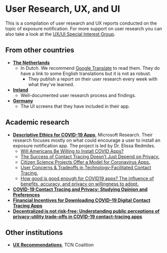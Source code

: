 # User Research, UX, and UI

This is a compilation of user research and UX reports conducted on the topic of exposure notification. For more support on user research you can also take a look at the [UX/UI Special Interest Group](https://github.com/lfph/sig-ui-ux).

## From other countries

* [**The Netherlands**](https://github.com/minvws/nl-covid19-notification-app-design)
  * In Dutch. We recommend [Google Translate](https://translate.google.com/translate?sl=auto&tl=en&u=https%3A%2F%2Fgithub.com%2Fminvws%2Fnl-covid19-notification-app-design%2Fblob%2Fmaster%2FREADME.md) to read them. They do have a link to some English translations but it is not as robust.
    * They publish a report on their user research every week with what they've learned.
* [**Ireland**](https://github.com/HSEIreland/covidtracker-documentation/tree/master/documentation/research)
  * Well-documented user research process and findings.
* [**Germany**](https://github.com/corona-warn-app/cwa-documentation/blob/master/ui_screens.md)
  * The UI screens that they have included in their app.

## Academic research

* [**Descriptive Ethics for COVID-19 Apps**](https://www.microsoft.com/en-us/research/project/descriptive-ethics-for-covid19-apps/), Microsoft Research. Their research focuses mostly on what could encourage a user to install an exposure notification app. The project is led by Dr. Elissa Redmiles.
  * [Will Americans Be Willing to Install COVID Apps?](https://blogs.scientificamerican.com/observations/will-americans-be-willing-to-install-covid-19-tracking-apps/)  
  * [The Success of Contact Tracing Doesn’t Just Depend on Privacy.](https://arxiv.org/abs/2005.04343)
  * [Citizen Science Projects Offer a Model for Coronavirus Apps.](https://www.wired.com/story/citizen-science-projects-offer-a-model-for-coronavirus-apps/)
  * [User Concerns & Tradeoffs in Technology-Facilitated Contact Tracing.](https://arxiv.org/abs/2004.13219)
  * [How good is good enough for COVID19 apps? The influence of benefits, accuracy, and privacy on willingness to adopt.](https://arxiv.org/abs/2005.04343)
* [**COVID-19 Contact Tracing and Privacy: Studying Opinion and Preferences**](https://arxiv.org/abs/2005.06056)
* [**Financial Incentives for Downloading COVID–19 Digital Contact Tracing Apps**](https://osf.io/preprints/socarxiv/9vp7x/)
* [**Decentralized is not risk-free: Understanding public perceptions of privacy-utility trade-offs in COVID-19 contact-tracing apps**](https://arxiv.org/abs/2005.11957)

## Other institutions

* [**UX Recommendations**](https://tcncoalition.files.wordpress.com/2020/06/tcn-ux-recommendations-whitepaper-v1.pdf), TCN Coalition
